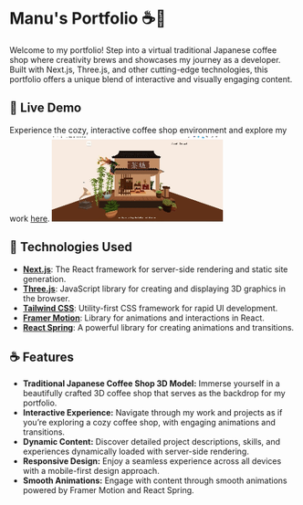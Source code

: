 # Manu's Portfolio ☕️🎨

Welcome to my portfolio! Step into a virtual traditional Japanese coffee shop where creativity brews and showcases my journey as a developer. Built with Next.js, Three.js, and other cutting-edge technologies, this portfolio offers a unique blend of interactive and visually engaging content.

## 🚀 Live Demo

Experience the cozy, interactive coffee shop environment and explore my work [here](https://manu-portfolio.netlify.app).
![Soccer Showdown](./public/demo.gif)  



## 🔧 Technologies Used

- **[Next.js](https://nextjs.org/)**: The React framework for server-side rendering and static site generation.
- **[Three.js](https://threejs.org/)**: JavaScript library for creating and displaying 3D graphics in the browser.
- **[Tailwind CSS](https://tailwindcss.com/)**: Utility-first CSS framework for rapid UI development.
- **[Framer Motion](https://www.framer.com/api/motion/)**: Library for animations and interactions in React.
- **[React Spring](https://react-spring.io/)**: A powerful library for creating animations and transitions.

## ☕️ Features

- **Traditional Japanese Coffee Shop 3D Model:** Immerse yourself in a beautifully crafted 3D coffee shop that serves as the backdrop for my portfolio.
- **Interactive Experience:** Navigate through my work and projects as if you’re exploring a cozy coffee shop, with engaging animations and transitions.
- **Dynamic Content:** Discover detailed project descriptions, skills, and experiences dynamically loaded with server-side rendering.
- **Responsive Design:** Enjoy a seamless experience across all devices with a mobile-first design approach.
- **Smooth Animations:** Engage with content through smooth animations powered by Framer Motion and React Spring.
